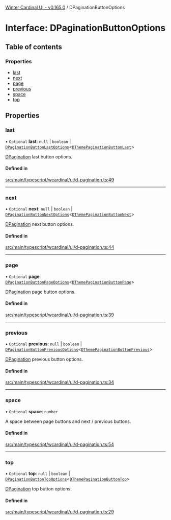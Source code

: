 [Winter Cardinal UI - v0.165.0](../index.md) / DPaginationButtonOptions

# Interface: DPaginationButtonOptions

## Table of contents

### Properties

- [last](DPaginationButtonOptions.md#last)
- [next](DPaginationButtonOptions.md#next)
- [page](DPaginationButtonOptions.md#page)
- [previous](DPaginationButtonOptions.md#previous)
- [space](DPaginationButtonOptions.md#space)
- [top](DPaginationButtonOptions.md#top)

## Properties

### last

• `Optional` **last**: ``null`` \| `boolean` \| [`DPaginationButtonLastOptions`](DPaginationButtonLastOptions.md)<[`DThemePaginationButtonLast`](DThemePaginationButtonLast.md)\>

[DPagination](../classes/DPagination.md) last button options.

#### Defined in

[src/main/typescript/wcardinal/ui/d-pagination.ts:49](https://github.com/winter-cardinal/winter-cardinal-ui/blob/v0.165.0/src/main/typescript/wcardinal/ui/d-pagination.ts#L49)

___

### next

• `Optional` **next**: ``null`` \| `boolean` \| [`DPaginationButtonNextOptions`](DPaginationButtonNextOptions.md)<[`DThemePaginationButtonNext`](DThemePaginationButtonNext.md)\>

[DPagination](../classes/DPagination.md) next button options.

#### Defined in

[src/main/typescript/wcardinal/ui/d-pagination.ts:44](https://github.com/winter-cardinal/winter-cardinal-ui/blob/v0.165.0/src/main/typescript/wcardinal/ui/d-pagination.ts#L44)

___

### page

• `Optional` **page**: [`DPaginationButtonPageOptions`](DPaginationButtonPageOptions.md)<[`DThemePaginationButtonPage`](DThemePaginationButtonPage.md)\>

[DPagination](../classes/DPagination.md) page button options.

#### Defined in

[src/main/typescript/wcardinal/ui/d-pagination.ts:39](https://github.com/winter-cardinal/winter-cardinal-ui/blob/v0.165.0/src/main/typescript/wcardinal/ui/d-pagination.ts#L39)

___

### previous

• `Optional` **previous**: ``null`` \| `boolean` \| [`DPaginationButtonPreviousOptions`](DPaginationButtonPreviousOptions.md)<[`DThemePaginationButtonPrevious`](DThemePaginationButtonPrevious.md)\>

[DPagination](../classes/DPagination.md) previous button options.

#### Defined in

[src/main/typescript/wcardinal/ui/d-pagination.ts:34](https://github.com/winter-cardinal/winter-cardinal-ui/blob/v0.165.0/src/main/typescript/wcardinal/ui/d-pagination.ts#L34)

___

### space

• `Optional` **space**: `number`

A space between page buttons and next / previous buttons.

#### Defined in

[src/main/typescript/wcardinal/ui/d-pagination.ts:54](https://github.com/winter-cardinal/winter-cardinal-ui/blob/v0.165.0/src/main/typescript/wcardinal/ui/d-pagination.ts#L54)

___

### top

• `Optional` **top**: ``null`` \| `boolean` \| [`DPaginationButtonTopOptions`](DPaginationButtonTopOptions.md)<[`DThemePaginationButtonTop`](DThemePaginationButtonTop.md)\>

[DPagination](../classes/DPagination.md) top button options.

#### Defined in

[src/main/typescript/wcardinal/ui/d-pagination.ts:29](https://github.com/winter-cardinal/winter-cardinal-ui/blob/v0.165.0/src/main/typescript/wcardinal/ui/d-pagination.ts#L29)

